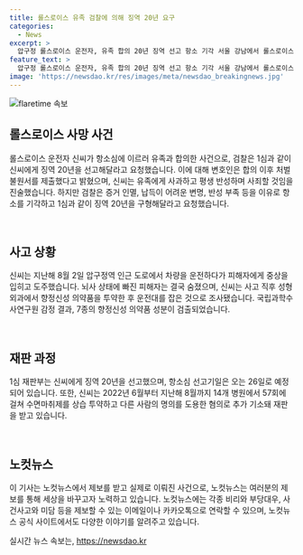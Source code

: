 ```yaml
---
title: 롤스로이스 유족 검찰에 의해 징역 20년 요구
categories:
  - News
excerpt: >
  압구정 롤스로이스 운전자, 유족 합의 20년 징역 선고 항소 기각 서울 강남에서 롤스로이스 사망사고 운전한 신씨, 피해자 유족과 합의했지만 검찰은 여전히 징역 20년을 요청. 신씨의 변호인은 합의 후 처벌불원서 제출하고 무죄를 요청했으나, 검찰은 증거인멸과 반성 부족을 지적하며 항소 기각과 20년 징역 구형을 요청. 피해자 생전 고통과 유족의 상심을 감안해 1심과 동일한 형량을 주장. 1심 재판부의 징역 20년 선고를 유지하며 신씨의 항소심 선고는 오는 26일 예정.
feature_text: >
  압구정 롤스로이스 운전자, 유족 합의 20년 징역 선고 항소 기각 서울 강남에서 롤스로이스 사망사고 운전한 신씨, 피해자 유족과 합의했지만 검찰은 여전히 징역 20년을 요청. 신씨의 변호인은 합의 후 처벌불원서 제출하고 무죄를 요청했으나, 검찰은 증거인멸과 반성 부족을 지적하며 항소 기각과 20년 징역 구형을 요청. 피해자 생전 고통과 유족의 상심을 감안해 1심과 동일한 형량을 주장. 1심 재판부의 징역 20년 선고를 유지하며 신씨의 항소심 선고는 오는 26일 예정.
image: 'https://newsdao.kr/res/images/meta/newsdao_breakingnews.jpg'
---
```


<p><img src="https://newsdao.kr/res/images/meta/newsdao_breakingnews.jpg" alt="flaretime 속보" /></p>

<h2 data-ke-size="size26">롤스로이스 사망 사건</h2>

<p>롤스로이스 운전자 신씨가 항소심에 이르러 유족과 합의한 사건으로, 검찰은 1심과 같이 신씨에게 징역 20년을 선고해달라고 요청했습니다. 이에 대해 변호인은 합의 이후 처벌 불원서를 제출했다고 밝혔으며, 신씨는 유족에게 사과하고 평생 반성하며 사죄할 것임을 진술했습니다. 하지만 검찰은 증거 인멸, 납득이 어려운 변명, 반성 부족 등을 이유로 항소를 기각하고 1심과 같이 징역 20년을 구형해달라고 요청했습니다.</p>

<p data-ke-size="size16">&nbsp;</p>

<h2 data-ke-size="size24">사고 상황</h2>

<p>신씨는 지난해 8월 2일 압구정역 인근 도로에서 차량을 운전하다가 피해자에게 중상을 입히고 도주했습니다. 뇌사 상태에 빠진 피해자는 결국 숨졌으며, 신씨는 사고 직후 성형외과에서 향정신성 의약품을 투약한 후 운전대를 잡은 것으로 조사됐습니다. 국립과학수사연구원 감정 결과, 7종의 향정신성 의약품 성분이 검출되었습니다.</p>

<p data-ke-size="size16">&nbsp;</p>

<h2 data-ke-size="size24">재판 과정</h2>

<p>1심 재판부는 신씨에게 징역 20년을 선고했으며, 항소심 선고기일은 오는 26일로 예정되어 있습니다. 또한, 신씨는 2022년 6월부터 지난해 8월까지 14개 병원에서 57회에 걸쳐 수면마취제를 상습 투약하고 다른 사람의 명의를 도용한 혐의로 추가 기소돼 재판을 받고 있습니다.</p>

<p data-ke-size="size16">&nbsp;</p>

<h2 data-ke-size="size24">노컷뉴스</h2>

<p>이 기사는 노컷뉴스에서 제보를 받고 실제로 이뤄진 사건으로, 노컷뉴스는 여러분의 제보를 통해 세상을 바꾸고자 노력하고 있습니다. 노컷뉴스에는 각종 비리와 부당대우, 사건사고와 미담 등을 제보할 수 있는 이메일이나 카카오톡으로 연락할 수 있으며, 노컷뉴스 공식 사이트에서도 다양한 이야기를 알려주고 있습니다.</p>
실시간 뉴스 속보는, <a href="https://newsdao.kr" rel="dofollow">https://newsdao.kr</a>


